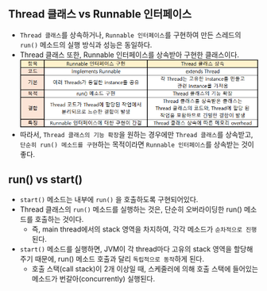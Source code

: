 ## Thread 클래스 vs Runnable 인터페이스
- `Thread 클래스`를 상속하거나, `Runnable 인터페이스`를 구현하여 만든 스레드의 `run()` 메소드의 실행 방식과 성능은 동일하다.
- Thread 클래스 또한, Runnable 인터페이스를 상속받아 구현한 클래스이다.
![](imgs/1.PNG)
- 따라서, `Thread 클래스의 기능 확장`을 원하는 경우에만 `Thread 클래스`를 상속받고, `단순히 run() 메소드를 구현`하는 목적이라면 `Runnable 인터페이스`를 상속받는 것이 좋다.

## run() vs start()
- `start()` 메소드는 내부에 `run()` 을 호출하도록 구현되어있다.
- Thread 클래스의 `run()` 메소드를 실행하는 것은, 단순히 오버라이딩한 run() 메소드를 호출하는 것이다.
    - 즉, main thread에서의 stack 영역을 차지하여, 각각 메소드가 `순차적으로 진행`된다.
- `start()` 메소드를 실행하면, JVM이 각 thread마다 고유의 stack 영역을 할당해주기 때문에, run() 메소드 호출과 달리 `독립적으로 동작`하게 된다.
    - 호출 스택(call stack)이 2개 이상일 때, 스케줄러에 의해 호출 스택에 들어있는 메소드가 번갈아(concurrently) 실행된다.